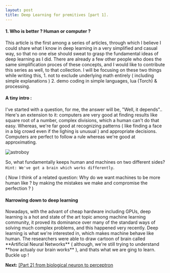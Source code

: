 ```yaml
---
layout: post
title: Deep Learning for premitives [part 1].
---
```


<h4> 1. Who is better ? Human or computer ? </h4>
This article is the first among a series of articles, through which I believe I could share what I know in deep learning in a very simplified and casual way, so that no one else should sweat to grasp the fundamental ideas of deep learning as I did. There are already a few other people who does the same simplification proces of these concepts, and I would like to contribute this series as well, to that collection. I will be focusing on these two things while writing this, 1. not to exclude underlying math entirely ( including simple explanations ) 2. demo coding in simple languages, lua (Torch) & processing. 

<h4> A tiny intro : </h4>
I've started with a question, for me, the answer will be, "Well, it depends".. Here's an extension to it: computers are very good at finding results like square root of a number, complex divisions, which a human can't do that easy. Whereas, we're far good at recognizing patterns ( like finding a face in a big crowd even if the lighing is unusual ) and appropriate decisions. Computers are perfect to follow a rule whereas we're good at approximating. 

![astroboy](https://cloud.githubusercontent.com/assets/19545678/16008475/c3b25aee-3195-11e6-8d11-d87f0005cb61.gif)

So, what fundamentally keeps human and machines on two different sides? 
`Hint: We've got a brain which works differently`.

( Now I think of a related question: Why do we want machines to be more human like ? by making the mistakes we make and compromise the perfection ? )

<h4> Narrowing down to deep learning </h4>
Nowadays, with the advant of cheap hardware including GPUs, deep learning is a hot and state of the art topic among machine learning community, it proved its dominance over many of the standard ways of solving much complex problems, and this happened very recently. Deep learning is what we're interested in, which makes machine behave like human. The researchers were able to draw cartoon of brain called **Artificial Neural Networks** ( although, we're still trying to understand **how actualy our brain works** ), and thats what we are ging to learn. Buckle up !

**Next:**  [[Part 2] from biological neuron to perceptron](http://freakeinstein.github.io/2016/06/13/Deep-Learning-for-premitives-part2.html)